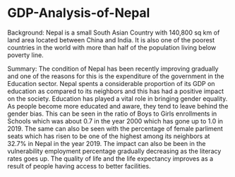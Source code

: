 # GDP-Analysis-of-Nepal

Background:
Nepal is a small South Asian Country with 140,800 sq km of land area located between China and India. It is also one of the poorest countries in the world with more than half of the population living below poverty line.

Summary:
The condition of Nepal has been recently improving gradually and one of the reasons for this is the expenditure of the government in the Education sector. Nepal spents a considerable proportion of its GDP on education as compared to its neighbors and this has had a positive impact on the society.
Education has played a vital role in bringing gender equality. As people become more educated and aware, they tend to leave behind the gender bias. This can be seen in the ratio of Boys to Girls enrollments in Schools which was about 0.7 in the year 2000 which has gone up to 1.0 in 2019.
The same can also be seen with the percentage of female parliment seats which has risen to be one of the highest among its neighbors at 32.7% in Nepal in the year 2019.
The impact can also be been in the vulnerability employment percentage gradually decreasing as the literacy rates goes up. The quality of life and the life expectancy improves as a result of people having access to better facilities.

